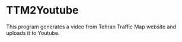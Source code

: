 # TTM2Youtube
This program generates a video from Tehran Traffic Map website and uploads it to Youtube.
